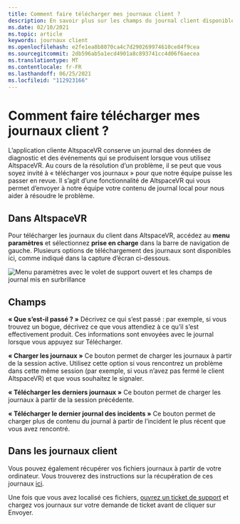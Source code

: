 ```yaml
---
title: Comment faire télécharger mes journaux client ?
description: En savoir plus sur les champs du journal client disponibles et sur la façon de charger les journaux du client lorsque vous rencontrez des problèmes avec AltspaceVR.
ms.date: 02/10/2021
ms.topic: article
keywords: journaux client
ms.openlocfilehash: e2fe1ea8b8070ca4c7d290269974610ce84f9cea
ms.sourcegitcommit: 2db596ab5a1ecd4901a8c893741cc4d06f6aecea
ms.translationtype: MT
ms.contentlocale: fr-FR
ms.lasthandoff: 06/25/2021
ms.locfileid: "112923166"
---
```

# <a name="how-do-i-upload-my-client-logs"></a>Comment faire télécharger mes journaux client ?

L’application cliente AltspaceVR conserve un journal des données de diagnostic et des événements qui se produisent lorsque vous utilisez AltspaceVR. Au cours de la résolution d’un problème, il se peut que vous soyez invité à « télécharger vos journaux » pour que notre équipe puisse les passer en revue. Il s’agit d’une fonctionnalité de AltspaceVR qui vous permet d’envoyer à notre équipe votre contenu de journal local pour nous aider à résoudre le problème.

## <a name="in-altspacevr"></a>Dans AltspaceVR

Pour télécharger les journaux du client dans AltspaceVR, accédez au **menu paramètres** et sélectionnez **prise en charge** dans la barre de navigation de gauche. Plusieurs options de téléchargement des journaux sont disponibles ici, comme indiqué dans la capture d’écran ci-dessous.

![Menu paramètres avec le volet de support ouvert et les champs de journal mis en surbrillance](images/help-altvr-uploadlogs.png)

## <a name="fields"></a>Champs

**« Que s’est-il passé ? »**
Décrivez ce qui s’est passé : par exemple, si vous trouvez un bogue, décrivez ce que vous attendiez à ce qu’il s’est effectivement produit. Ces informations sont envoyées avec le journal lorsque vous appuyez sur Télécharger.

**« Charger les journaux »** Ce bouton permet de charger les journaux à partir de la session active. Utilisez cette option si vous rencontrez un problème dans cette même session (par exemple, si vous n’avez pas fermé le client AltspaceVR) et que vous souhaitez le signaler.

**« Télécharger les derniers journaux »** Ce bouton permet de charger les journaux à partir de la session précédente.

**« Télécharger le dernier journal des incidents »** Ce bouton permet de charger plus de contenu du journal à partir de l’incident le plus récent que vous avez rencontré.

## <a name="in-client-logs"></a>Dans les journaux client

Vous pouvez également récupérer vos fichiers journaux à partir de votre ordinateur. Vous trouverez des instructions sur la récupération de ces journaux [ici](https://docs.microsoft.com/windows/mixed-reality/altspace-vr/faqs/app-version#in-client-logs).

Une fois que vous avez localisé ces fichiers, [ouvrez un ticket de support](https://help.altvr.com/hc/en-us/requests/new) et chargez vos journaux sur votre demande de ticket avant de cliquer sur Envoyer.
